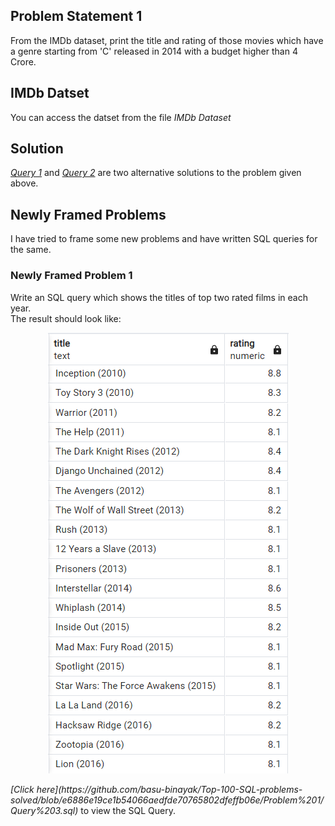 ## Problem Statement 1
From the IMDb dataset, print the title and rating of those movies which have a genre starting from 'C' released in 2014 with a budget higher than 4 Crore.

## IMDb Datset
You can access the datset from the file <em>IMDb Dataset</em>

## Solution
<em>[Query 1](https://github.com/basu-binayak/Top-100-SQL-problems-solved/blob/5a2669cef671d25f79616d1a9f1ccc55d7f9c65d/Problem%201/Query%201.sql)</em> and <em>[Query 2](https://github.com/basu-binayak/Top-100-SQL-problems-solved/blob/e39e6943d9dc94a0363c49e30ca1298bdd975e55/Problem%201/Query%202.sql)</em> are two alternative solutions to the problem given above. 

## Newly Framed Problems
I have tried to frame some new problems and have written SQL queries for the same.

### Newly Framed Problem 1
Write an SQL query which shows the titles of top two rated films in each year.<br>
The result should look like:<br>
<p align="center">
  <img src="https://github.com/basu-binayak/Top-100-SQL-problems-solved/blob/6fad35c576792f0dfdba573ee82820df000046af/Problem%201/Screenshot%202023-03-13%20184218.png">
</p>
<em>[Click here](https://github.com/basu-binayak/Top-100-SQL-problems-solved/blob/e6886e19ce1b54066aedfde70765802dfeffb06e/Problem%201/Query%203.sql)</em> to view the SQL Query. 




